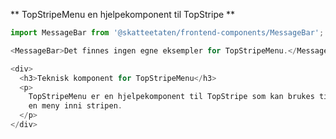 ** TopStripeMenu en hjelpekomponent til TopStripe **

```js noeditor
import MessageBar from '@skatteetaten/frontend-components/MessageBar';

<MessageBar>Det finnes ingen egne eksempler for TopStripeMenu.</MessageBar>;
```

```js noeditor beskrivelse
<div>
  <h3>Teknisk komponent for TopStripeMenu</h3>
  <p>
    TopStripeMenu er en hjelpekomponent til TopStripe som kan brukes til å lage
    en meny inni stripen.
  </p>
</div>
```
